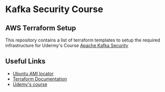 # Kafka Security Course
## AWS Terraform Setup

This repository contains a list of terraform templates to setup the required infrastructure for Udermy's Course [Apache Kafka Security](https://www.udemy.com/apache-kafka-security/)

## Useful Links
- [Ubuntu AMI locator](https://cloud-images.ubuntu.com/locator/ec2/)
- [Terraform Documentation](https://www.terraform.io/docs/index.html)
- [Udemy's course](https://www.udemy.com/apache-kafka-security/)
